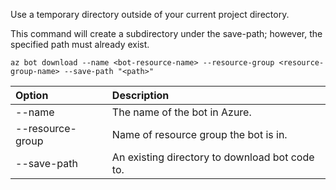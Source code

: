 Use a temporary directory outside of your current project directory. 

This command will create a subdirectory under the save-path; however, the specified path must already exist.

```azurecli
az bot download --name <bot-resource-name> --resource-group <resource-group-name> --save-path "<path>"
```

| Option | Description |
|:---|:---|
| --name | The name of the bot in Azure. |
| --resource-group | Name of resource group the bot is in. |
| --save-path | An existing directory to download bot code to. |
